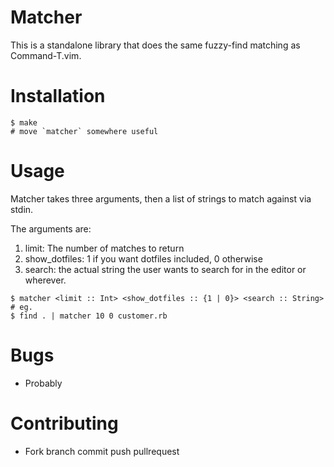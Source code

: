 # Matcher

This is a standalone library that does the same fuzzy-find matching as Command-T.vim.

# Installation

```
$ make
# move `matcher` somewhere useful
```

# Usage

Matcher takes three arguments, then a list of strings to match against via stdin.

The arguments are:

1. limit: The number of matches to return
2. show_dotfiles: 1 if you want dotfiles included, 0 otherwise
3. search: the actual string the user wants to search for in the editor or wherever.

```
$ matcher <limit :: Int> <show_dotfiles :: {1 | 0}> <search :: String>
# eg.
$ find . | matcher 10 0 customer.rb
```

# Bugs

* Probably

# Contributing

* Fork branch commit push pullrequest
